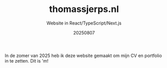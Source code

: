 ﻿---
{
  "title": "thomassjerps.nl",
  "subtitle": "Website in React/TypeScript/Next.js",
  "image": "/portfolio/thomassjerps_nl.png",
  "tags": [
    "solo",
    "programmeren"
  ],
  "links": [
    {
      "text": "Repository",
      "href": "https://www.github.com/sjerpsthomas/website"
    }
  ],
  "date": "20250807"
}
---

In de zomer van 2025 heb ik deze website gemaakt om mijn CV en portfolio in te zetten. Dit is 'm!